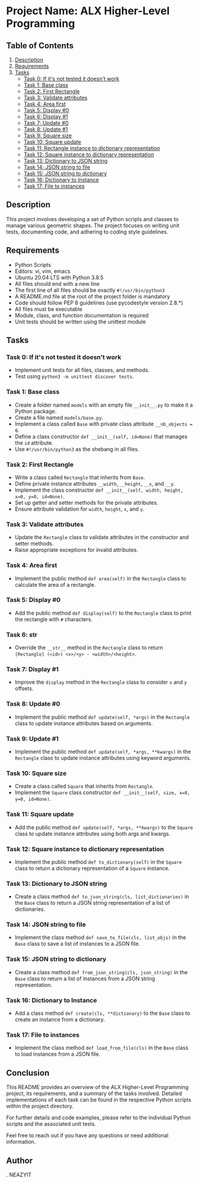# Project Name: ALX Higher-Level Programming

## Table of Contents
1. [Description](#description)
2. [Requirements](#requirements)
3. [Tasks](#tasks)
    - [Task 0: If it's not tested it doesn't work](#task-0-if-its-not-tested-it-doesnt-work)
    - [Task 1: Base class](#task-1-base-class)
    - [Task 2: First Rectangle](#task-2-first-rectangle)
    - [Task 3: Validate attributes](#task-3-validate-attributes)
    - [Task 4: Area first](#task-4-area-first)
    - [Task 5: Display #0](#task-5-display-0)
    - [Task 6: Display #1](#task-6-display-1)
    - [Task 7: Update #0](#task-7-update-0)
    - [Task 8: Update #1](#task-8-update-1)
    - [Task 9: Square size](#task-9-square-size)
    - [Task 10: Square update](#task-10-square-update)
    - [Task 11: Rectangle instance to dictionary representation](#task-11-rectangle-instance-to-dictionary-representation)
    - [Task 12: Square instance to dictionary representation](#task-12-square-instance-to-dictionary-representation)
    - [Task 13: Dictionary to JSON string](#task-13-dictionary-to-json-string)
    - [Task 14: JSON string to file](#task-14-json-string-to-file)
    - [Task 15: JSON string to dictionary](#task-15-json-string-to-dictionary)
    - [Task 16: Dictionary to Instance](#task-16-dictionary-to-instance)
    - [Task 17: File to instances](#task-17-file-to-instances)
    
## Description
This project involves developing a set of Python scripts and classes to manage various geometric shapes. The project focuses on writing unit tests, documenting code, and adhering to coding style guidelines.

## Requirements
- Python Scripts
- Editors: vi, vim, emacs
- Ubuntu 20.04 LTS with Python 3.8.5
- All files should end with a new line
- The first line of all files should be exactly `#!/usr/bin/python3`
- A README.md file at the root of the project folder is mandatory
- Code should follow PEP 8 guidelines (use pycodestyle version 2.8.*)
- All files must be executable
- Module, class, and function documentation is required
- Unit tests should be written using the unittest module

## Tasks
### Task 0: If it's not tested it doesn't work
- Implement unit tests for all files, classes, and methods.
- Test using `python3 -m unittest discover tests`.

### Task 1: Base class
- Create a folder named `models` with an empty file `__init__.py` to make it a Python package.
- Create a file named `models/base.py`.
- Implement a class called `Base` with private class attribute `__nb_objects = 0`.
- Define a class constructor `def __init__(self, id=None)` that manages the `id` attribute.
- Use `#!/usr/bin/python3` as the shebang in all files.

### Task 2: First Rectangle
- Write a class called `Rectangle` that inherits from `Base`.
- Define private instance attributes `__width`, `__height`, `__x`, and `__y`.
- Implement the class constructor `def __init__(self, width, height, x=0, y=0, id=None)`.
- Set up getter and setter methods for the private attributes.
- Ensure attribute validation for `width`, `height`, `x`, and `y`.

### Task 3: Validate attributes
- Update the `Rectangle` class to validate attributes in the constructor and setter methods.
- Raise appropriate exceptions for invalid attributes.

### Task 4: Area first
- Implement the public method `def area(self)` in the `Rectangle` class to calculate the area of a rectangle.

### Task 5: Display #0
- Add the public method `def display(self)` to the `Rectangle` class to print the rectangle with `#` characters.

### Task 6: __str__
- Override the `__str__` method in the `Rectangle` class to return `[Rectangle] (<id>) <x>/<y> - <width>/<height>`.

### Task 7: Display #1
- Improve the `display` method in the `Rectangle` class to consider `x` and `y` offsets.

### Task 8: Update #0
- Implement the public method `def update(self, *args)` in the `Rectangle` class to update instance attributes based on arguments.

### Task 9: Update #1
- Implement the public method `def update(self, *args, **kwargs)` in the `Rectangle` class to update instance attributes using keyword arguments.

### Task 10: Square size
- Create a class called `Square` that inherits from `Rectangle`.
- Implement the `Square` class constructor `def __init__(self, size, x=0, y=0, id=None)`.

### Task 11: Square update
- Add the public method `def update(self, *args, **kwargs)` to the `Square` class to update instance attributes using both args and kwargs.

### Task 12: Square instance to dictionary representation
- Implement the public method `def to_dictionary(self)` in the `Square` class to return a dictionary representation of a `Square` instance.

### Task 13: Dictionary to JSON string
- Create a class method `def to_json_string(cls, list_dictionaries)` in the `Base` class to return a JSON string representation of a list of dictionaries.

### Task 14: JSON string to file
- Implement the class method `def save_to_file(cls, list_objs)` in the `Base` class to save a list of instances to a JSON file.

### Task 15: JSON string to dictionary
- Create a class method `def from_json_string(cls, json_string)` in the `Base` class to return a list of instances from a JSON string representation.

### Task 16: Dictionary to Instance
- Add a class method `def create(cls, **dictionary)` to the `Base` class to create an instance from a dictionary.

### Task 17: File to instances
- Implement the class method `def load_from_file(cls)` in the `Base` class to load instances from a JSON file.

## Conclusion
This README provides an overview of the ALX Higher-Level Programming project, its requirements, and a summary of the tasks involved. Detailed implementations of each task can be found in the respective Python scripts within the project directory.

For further details and code examples, please refer to the individual Python scripts and the associated unit tests.

Feel free to reach out if you have any questions or need additional information.

## Author
. NEAZYIT
